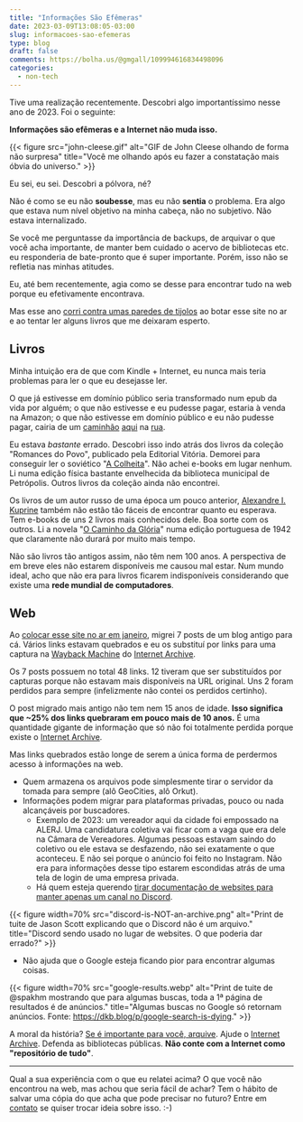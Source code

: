 ```yaml
---
title: "Informações São Efêmeras"
date: 2023-03-09T13:08:05-03:00
slug: informacoes-sao-efemeras
type: blog
draft: false
comments: https://bolha.us/@gmgall/109994616834498096
categories:
  - non-tech
---
```

Tive uma realização recentemente. Descobri algo importantíssimo nesse ano de 2023. Foi o seguinte:

**Informações são efêmeras e a Internet não muda isso.**

{{< figure src="john-cleese.gif" alt="GIF de John Cleese olhando de forma não surpresa" title="Você me olhando após eu fazer a constatação mais óbvia do universo." >}}

Eu sei, eu sei. Descobri a pólvora, né?

Não é como se eu não **soubesse**, mas eu não **sentia** o problema. Era algo que estava num nível objetivo na minha cabeça, não no subjetivo. Não estava internalizado.

Se você me perguntasse da importância de backups, de arquivar o que você acha importante, de manter bem cuidado o acervo de bibliotecas etc. eu responderia de bate-pronto que é super importante. Porém, isso não se refletia nas minhas atitudes.

Eu, até bem recentemente, agia como se desse para encontrar tudo na web porque eu efetivamente encontrava.

Mas esse ano [corri contra umas paredes de tijolos](https://idioms.thefreedictionary.com/run+into+a+brick+wall) ao botar esse site no ar e ao tentar ler alguns livros que me deixaram esperto.

## Livros

Minha intuição era de que com Kindle + Internet, eu nunca mais teria problemas para ler o que eu desejasse ler.

O que já estivesse em domínio público seria transformado num epub da vida por alguém; o que não estivesse e eu pudesse pagar, estaria à venda na Amazon; o que não estivesse em domínio público e eu não pudesse pagar, cairia de um [caminhão](https://libgen.rs) [aqui](https://sci-hub.ru) na [rua](https://t.me/Literary2019).

Eu estava *bastante* errado. Descobri isso indo atrás dos livros da coleção "Romances do Povo", publicado pela Editorial Vitória. Demorei para conseguir ler o soviético "[A Colheita](/books/a-colheita)". Não achei e-books em lugar nenhum. Li numa edição física bastante envelhecida da biblioteca municipal de Petrópolis. Outros livros da coleção ainda não encontrei.

Os livros de um autor russo de uma época um pouco anterior, [Alexandre I. Kuprine](https://pt.wikipedia.org/wiki/Alexandre_Ivanovich_Kuprin) também não estão tão fáceis de encontrar quanto eu esperava. Tem e-books de uns 2 livros mais conhecidos dele. Boa sorte com os outros. Li a novela "[O Caminho da Glória](/books/o-caminho-da-gloria/)" numa edição portuguesa de 1942 que claramente não durará por muito mais tempo.

Não são livros tão antigos assim, não têm nem 100 anos. A perspectiva de em breve eles não estarem disponíveis me causou mal estar. Num mundo ideal, acho que não era para livros ficarem indisponíveis considerando que existe uma **rede mundial de computadores**.

## Web

Ao [colocar esse site no ar em janeiro](/blog/hello-world), migrei 7 posts de um blog antigo para cá. Vários links estavam quebrados e eu os substituí por links para uma captura na [Wayback Machine](https://web.archive.org/) do [Internet Archive](https://archive.org/).

Os 7 posts possuem no total 48 links. 12 tiveram que ser substituídos por capturas porque não estavam mais disponíveis na URL original. Uns 2 foram perdidos para sempre (infelizmente não contei os perdidos certinho).

O post migrado mais antigo não tem nem 15 anos de idade. **Isso significa que ~25% dos links quebraram em pouco mais de 10 anos.** É uma quantidade gigante de informação que só não foi totalmente perdida porque existe o [Internet Archive](https://archive.org).

Mas links quebrados estão longe de serem a única forma de perdermos acesso à informações na web.

* Quem armazena os arquivos pode simplesmente tirar o servidor da tomada para sempre (alô GeoCities, alô Orkut).
* Informações podem migrar para plataformas privadas, pouco ou nada alcançáveis por buscadores.
	* Exemplo de 2023: um vereador aqui da cidade foi empossado na ALERJ. Uma candidatura coletiva vai ficar com a vaga que era dele na Câmara de Vereadores. Algumas pessoas estavam saindo do coletivo ou ele estava se desfazendo, não sei exatamente o que aconteceu. E não sei porque o anúncio foi feito no Instagram. Não era para informações desse tipo estarem escondidas atrás de uma tela de login de uma empresa privada.
	* Há quem esteja querendo [tirar documentação de websites para manter apenas um canal no Discord](http://ascii.textfiles.com/archives/5509).

{{< figure width=70% src="discord-is-NOT-an-archive.png" alt="Print de tuite de Jason Scott explicando que o Discord não é um arquivo." title="Discord sendo usado no lugar de websites. O que poderia dar errado?" >}}

* Não ajuda que o Google esteja ficando pior para encontrar algumas coisas.

{{< figure width=70% src="google-results.webp" alt="Print de tuite de @spakhm mostrando que para algumas buscas, toda a 1ª página de resultados é de anúncios." title="Algumas buscas no Google só retornam anúncios. Fonte: https://dkb.blog/p/google-search-is-dying." >}}

A moral da história? [Se é importante para você, arquive](https://rubenerd.com/archive-it-if-you-care-about-it/). Ajude o [Internet Archive](https://archive.org/). Defenda as bibliotecas públicas. **Não conte com a Internet como "repositório de tudo"**.

------

Qual a sua experiência com o que eu relatei acima? O que você não encontrou na web, mas achou que seria fácil de achar? Tem o hábito de salvar uma cópia do que acha que pode precisar no futuro? Entre em [contato](/contact/) se quiser trocar ideia sobre isso. :-)

